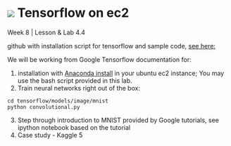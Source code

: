 
# ![](https://ga-dash.s3.amazonaws.com/production/assets/logo-9f88ae6c9c3871690e33280fcf557f33.png) Tensorflow on ec2
Week 8 | Lesson & Lab 4.4

github with installation script for tensorflow and sample code, [see here:](https://github.com/PowChow/tensorflow_examples)

We will be working from Google Tensorflow documentation for: 

1. installation with [Anaconda install](https://www.tensorflow.org/versions/master/get_started/os_setup.html#anaconda-installation) in your ubuntu ec2 instance; You may use the bash script provided in this lab. 
2. Train neural networks right out of the box: 

```
cd tensorflow/models/image/mnist
python convolutional.py
```

3. Step through introduction to MNIST provided by Google tutorials, see ipython notebook based on the tutorial
4. Case study - Kaggle
5
